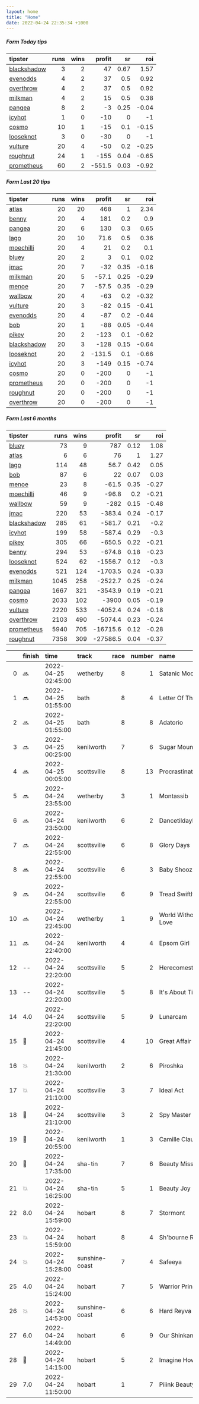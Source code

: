 ```yaml
---   
layout: home  
title: "Home"   
date: 2022-04-24 22:35:34 +1000  
---   
```



##### Form Today tips   

| tipster                                                         |   runs |   wins |   profit |   sr |   roi |
|:----------------------------------------------------------------|-------:|-------:|---------:|-----:|------:|
| [blackshadow](https://mrwayneo.github.io/tips/blackshadow.html) |      3 |      2 |     47   | 0.67 |  1.57 |
| [evenodds](https://mrwayneo.github.io/tips/evenodds.html)       |      4 |      2 |     37   | 0.5  |  0.92 |
| [overthrow](https://mrwayneo.github.io/tips/overthrow.html)     |      4 |      2 |     37   | 0.5  |  0.92 |
| [milkman](https://mrwayneo.github.io/tips/milkman.html)         |      4 |      2 |     15   | 0.5  |  0.38 |
| [pangea](https://mrwayneo.github.io/tips/pangea.html)           |      8 |      2 |     -3   | 0.25 | -0.04 |
| [icyhot](https://mrwayneo.github.io/tips/icyhot.html)           |      1 |      0 |    -10   | 0    | -1    |
| [cosmo](https://mrwayneo.github.io/tips/cosmo.html)             |     10 |      1 |    -15   | 0.1  | -0.15 |
| [looseknot](https://mrwayneo.github.io/tips/looseknot.html)     |      3 |      0 |    -30   | 0    | -1    |
| [vulture](https://mrwayneo.github.io/tips/vulture.html)         |     20 |      4 |    -50   | 0.2  | -0.25 |
| [roughnut](https://mrwayneo.github.io/tips/roughnut.html)       |     24 |      1 |   -155   | 0.04 | -0.65 |
| [prometheus](https://mrwayneo.github.io/tips/prometheus.html)   |     60 |      2 |   -551.5 | 0.03 | -0.92 |

##### Form Last 20 tips   

| tipster                                                         |   runs |   wins |   profit |   sr |   roi |
|:----------------------------------------------------------------|-------:|-------:|---------:|-----:|------:|
| [atlas](https://mrwayneo.github.io/tips/atlas.html)             |     20 |     20 |    468   | 1    |  2.34 |
| [benny](https://mrwayneo.github.io/tips/benny.html)             |     20 |      4 |    181   | 0.2  |  0.9  |
| [pangea](https://mrwayneo.github.io/tips/pangea.html)           |     20 |      6 |    130   | 0.3  |  0.65 |
| [lago](https://mrwayneo.github.io/tips/lago.html)               |     20 |     10 |     71.6 | 0.5  |  0.36 |
| [moechilli](https://mrwayneo.github.io/tips/moechilli.html)     |     20 |      4 |     21   | 0.2  |  0.1  |
| [bluey](https://mrwayneo.github.io/tips/bluey.html)             |     20 |      2 |      3   | 0.1  |  0.02 |
| [jmac](https://mrwayneo.github.io/tips/jmac.html)               |     20 |      7 |    -32   | 0.35 | -0.16 |
| [milkman](https://mrwayneo.github.io/tips/milkman.html)         |     20 |      5 |    -57.1 | 0.25 | -0.29 |
| [menoe](https://mrwayneo.github.io/tips/menoe.html)             |     20 |      7 |    -57.5 | 0.35 | -0.29 |
| [wallbow](https://mrwayneo.github.io/tips/wallbow.html)         |     20 |      4 |    -63   | 0.2  | -0.32 |
| [vulture](https://mrwayneo.github.io/tips/vulture.html)         |     20 |      3 |    -82   | 0.15 | -0.41 |
| [evenodds](https://mrwayneo.github.io/tips/evenodds.html)       |     20 |      4 |    -87   | 0.2  | -0.44 |
| [bob](https://mrwayneo.github.io/tips/bob.html)                 |     20 |      1 |    -88   | 0.05 | -0.44 |
| [pikey](https://mrwayneo.github.io/tips/pikey.html)             |     20 |      2 |   -123   | 0.1  | -0.62 |
| [blackshadow](https://mrwayneo.github.io/tips/blackshadow.html) |     20 |      3 |   -128   | 0.15 | -0.64 |
| [looseknot](https://mrwayneo.github.io/tips/looseknot.html)     |     20 |      2 |   -131.5 | 0.1  | -0.66 |
| [icyhot](https://mrwayneo.github.io/tips/icyhot.html)           |     20 |      3 |   -149   | 0.15 | -0.74 |
| [cosmo](https://mrwayneo.github.io/tips/cosmo.html)             |     20 |      0 |   -200   | 0    | -1    |
| [prometheus](https://mrwayneo.github.io/tips/prometheus.html)   |     20 |      0 |   -200   | 0    | -1    |
| [roughnut](https://mrwayneo.github.io/tips/roughnut.html)       |     20 |      0 |   -200   | 0    | -1    |
| [overthrow](https://mrwayneo.github.io/tips/overthrow.html)     |     20 |      0 |   -200   | 0    | -1    |

##### Form Last 6 months   

| tipster                                                         |   runs |   wins |   profit |   sr |   roi |
|:----------------------------------------------------------------|-------:|-------:|---------:|-----:|------:|
| [bluey](https://mrwayneo.github.io/tips/bluey.html)             |     73 |      9 |    787   | 0.12 |  1.08 |
| [atlas](https://mrwayneo.github.io/tips/atlas.html)             |      6 |      6 |     76   | 1    |  1.27 |
| [lago](https://mrwayneo.github.io/tips/lago.html)               |    114 |     48 |     56.7 | 0.42 |  0.05 |
| [bob](https://mrwayneo.github.io/tips/bob.html)                 |     87 |      6 |     22   | 0.07 |  0.03 |
| [menoe](https://mrwayneo.github.io/tips/menoe.html)             |     23 |      8 |    -61.5 | 0.35 | -0.27 |
| [moechilli](https://mrwayneo.github.io/tips/moechilli.html)     |     46 |      9 |    -96.8 | 0.2  | -0.21 |
| [wallbow](https://mrwayneo.github.io/tips/wallbow.html)         |     59 |      9 |   -282   | 0.15 | -0.48 |
| [jmac](https://mrwayneo.github.io/tips/jmac.html)               |    220 |     53 |   -383.4 | 0.24 | -0.17 |
| [blackshadow](https://mrwayneo.github.io/tips/blackshadow.html) |    285 |     61 |   -581.7 | 0.21 | -0.2  |
| [icyhot](https://mrwayneo.github.io/tips/icyhot.html)           |    199 |     58 |   -587.4 | 0.29 | -0.3  |
| [pikey](https://mrwayneo.github.io/tips/pikey.html)             |    305 |     66 |   -650.5 | 0.22 | -0.21 |
| [benny](https://mrwayneo.github.io/tips/benny.html)             |    294 |     53 |   -674.8 | 0.18 | -0.23 |
| [looseknot](https://mrwayneo.github.io/tips/looseknot.html)     |    524 |     62 |  -1556.7 | 0.12 | -0.3  |
| [evenodds](https://mrwayneo.github.io/tips/evenodds.html)       |    521 |    124 |  -1703.5 | 0.24 | -0.33 |
| [milkman](https://mrwayneo.github.io/tips/milkman.html)         |   1045 |    258 |  -2522.7 | 0.25 | -0.24 |
| [pangea](https://mrwayneo.github.io/tips/pangea.html)           |   1667 |    321 |  -3543.9 | 0.19 | -0.21 |
| [cosmo](https://mrwayneo.github.io/tips/cosmo.html)             |   2033 |    102 |  -3900   | 0.05 | -0.19 |
| [vulture](https://mrwayneo.github.io/tips/vulture.html)         |   2220 |    533 |  -4052.4 | 0.24 | -0.18 |
| [overthrow](https://mrwayneo.github.io/tips/overthrow.html)     |   2103 |    490 |  -5074.4 | 0.23 | -0.24 |
| [prometheus](https://mrwayneo.github.io/tips/prometheus.html)   |   5940 |    705 | -16715.6 | 0.12 | -0.28 |
| [roughnut](https://mrwayneo.github.io/tips/roughnut.html)       |   7358 |    309 | -27586.5 | 0.04 | -0.37 |

|    | finish            | time                | track          |   race |   number | name               |   odds | tipster              |
|---:|:------------------|:--------------------|:---------------|-------:|---------:|:-------------------|-------:|:---------------------|
|  0 | :soon:            | 2022-04-25 02:45:00 | wetherby       |      8 |        1 | Satanic Moon       |   2.75 | vulture              |
|  1 | :soon:            | 2022-04-25 01:55:00 | bath           |      8 |        4 | Letter Of The Law  |   4.4  | looseknot            |
|  2 | :soon:            | 2022-04-25 01:55:00 | bath           |      8 |        8 | Adatorio           |   7.5  | looseknot            |
|  3 | :soon:            | 2022-04-25 00:25:00 | kenilworth     |      7 |        6 | Sugar Mountain     |   0    | vulture              |
|  4 | :soon:            | 2022-04-25 00:05:00 | scottsville    |      8 |       13 | Procrastinator     |   0    | vulture              |
|  5 | :soon:            | 2022-04-24 23:55:00 | wetherby       |      3 |        1 | Montassib          |   1.85 | vulture,milkman      |
|  6 | :soon:            | 2022-04-24 23:50:00 | kenilworth     |      6 |        2 | Dancetildaylight   |   0    | vulture              |
|  7 | :soon:            | 2022-04-24 22:55:00 | scottsville    |      6 |        8 | Glory Days         |   0    | pangea               |
|  8 | :soon:            | 2022-04-24 22:55:00 | scottsville    |      6 |        3 | Baby Shooz         |   0    | vulture              |
|  9 | :soon:            | 2022-04-24 22:55:00 | scottsville    |      6 |        9 | Tread Swiftly      |   0    | vulture              |
| 10 | :soon:            | 2022-04-24 22:45:00 | wetherby       |      1 |        9 | World Without Love |   4    | looseknot            |
| 11 | :soon:            | 2022-04-24 22:40:00 | kenilworth     |      4 |        4 | Epsom Girl         |   0    | milkman              |
| 12 | --                | 2022-04-24 22:20:00 | scottsville    |      5 |        2 | Herecomestherain   |   0    | vulture              |
| 13 | --                | 2022-04-24 22:20:00 | scottsville    |      5 |        8 | It's About Time    |   0    | vulture,pangea       |
| 14 | 4.0               | 2022-04-24 22:20:00 | scottsville    |      5 |        9 | Lunarcam           |   0    | icyhot               |
| 15 | :2nd_place_medal: | 2022-04-24 21:45:00 | scottsville    |      4 |       10 | Great Affair       |   0    | vulture              |
| 16 | :boom:            | 2022-04-24 21:30:00 | kenilworth     |      2 |        6 | Piroshka           |   0    | vulture              |
| 17 | :boom:            | 2022-04-24 21:10:00 | scottsville    |      3 |        7 | Ideal Act          |   0    | vulture              |
| 18 | :2nd_place_medal: | 2022-04-24 21:10:00 | scottsville    |      3 |        2 | Spy Master         |   0    | vulture              |
| 19 | :2nd_place_medal: | 2022-04-24 20:55:00 | kenilworth     |      1 |        3 | Camille Claudel    |   0    | vulture              |
| 20 | :3rd_place_medal: | 2022-04-24 17:35:00 | sha-tin        |      7 |        6 | Beauty Mission     |   2.4  | vulture              |
| 21 | :boom:            | 2022-04-24 16:25:00 | sha-tin        |      5 |        1 | Beauty Joy         |   3.4  | milkman              |
| 22 | 8.0               | 2022-04-24 15:59:00 | hobart         |      8 |        7 | Stormont           |   9.5  | pangea               |
| 23 | :boom:            | 2022-04-24 15:59:00 | hobart         |      8 |        4 | Sh'bourne Rebel    |   3.25 | evenodds,blackshadow |
| 24 | :boom:            | 2022-04-24 15:28:00 | sunshine-coast |      7 |        4 | Safeeya            |   2.3  | evenodds,blackshadow |
| 25 | 4.0               | 2022-04-24 15:24:00 | hobart         |      7 |        5 | Warrior Prince     |   7    | pangea               |
| 26 | :boom:            | 2022-04-24 14:53:00 | sunshine-coast |      6 |        6 | Hard Reyva         |   2.1  | milkman              |
| 27 | 6.0               | 2022-04-24 14:49:00 | hobart         |      6 |        9 | Our Shinkansen     |   7    | evenodds,overthrow   |
| 28 | :2nd_place_medal: | 2022-04-24 14:15:00 | hobart         |      5 |        2 | Imagine Howe       |   2.8  | evenodds,blackshadow |
| 29 | 7.0               | 2022-04-24 11:50:00 | hobart         |      1 |        7 | Piiink Beauty      |   1.5  | vulture              |